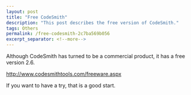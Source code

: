```yaml
---
layout: post
title: "Free CodeSmith"
description: "This post describes the free version of CodeSmith."
tags: Others
permalink: /free-codesmith-2c7ba569b056
excerpt_separator: <!--more-->
---
```

Although CodeSmith has turned to be a commercial product, it has a free version 2.6.

http://www.codesmithtools.com/freeware.aspx

If you want to have a try, that is a good start.
<!--more-->

